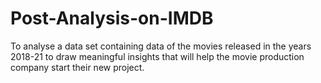 # Post-Analysis-on-IMDB
To analyse a data set containing data of the movies released in the years 2018-21 to draw meaningful insights that will help the movie production company start their new project.
